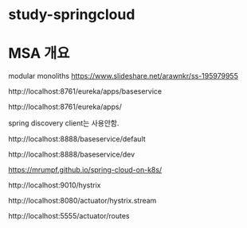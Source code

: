 # study-springcloud

# MSA 개요

modular monoliths
https://www.slideshare.net/arawnkr/ss-195979955


http://localhost:8761/eureka/apps/baseservice

http://localhost:8761/eureka/apps/

spring discovery client는 사용안함.


http://localhost:8888/baseservice/default

http://localhost:8888/baseservice/dev



https://mrumpf.github.io/spring-cloud-on-k8s/



http://localhost:9010/hystrix



http://localhost:8080/actuator/hystrix.stream

http://localhost:5555/actuator/routes
